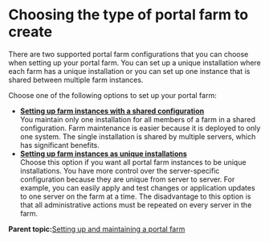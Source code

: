 # Choosing the type of portal farm to create

There are two supported portal farm configurations that you can choose when setting up your portal farm. You can set up a unique installation where each farm has a unique installation or you can set up one instance that is shared between multiple farm instances.

Choose one of the following options to set up your portal farm:

-   **[Setting up farm instances with a shared configuration](../install/set_portal_farm_shared.md)**  
You maintain only one installation for all members of a farm in a shared configuration. Farm maintenance is easier because it is deployed to only one system. The single installation is shared by multiple servers, which has significant benefits.
-   **[Setting up farm instances as unique installations](../install/set_portal_farm.md)**  
Choose this option if you want all portal farm instances to be unique installations. You have more control over the server-specific configuration because they are unique from server to server. For example, you can easily apply and test changes or application updates to one server on the farm at a time. The disadvantage to this option is that all administrative actions must be repeated on every server in the farm.

**Parent topic:**[Setting up and maintaining a portal farm](../install/portal_farm.md)

